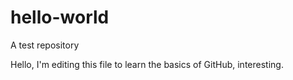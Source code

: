 # hello-world
A test repository

Hello, I'm editing this file to learn the basics of GitHub, interesting.
